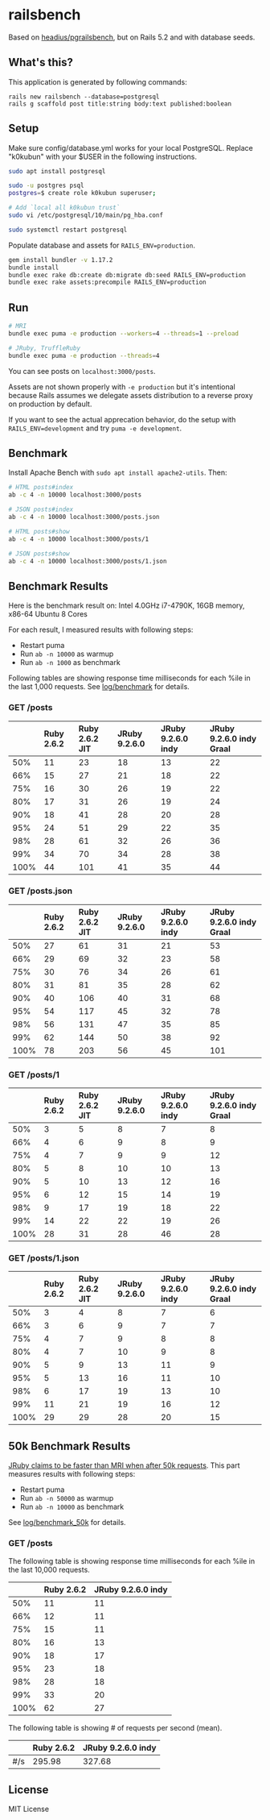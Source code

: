 # railsbench

Based on [headius/pgrailsbench](https://github.com/headius/pgrailsbench),
but on Rails 5.2 and with database seeds.

## What's this?

This application is generated by following commands:

```
rails new railsbench --database=postgresql
rails g scaffold post title:string body:text published:boolean
```

## Setup

Make sure config/database.yml works for your local PostgreSQL.
Replace "k0kubun" with your $USER in the following instructions.

```bash
sudo apt install postgresql

sudo -u postgres psql
postgres=$ create role k0kubun superuser;

# Add `local all k0kubun trust`
sudo vi /etc/postgresql/10/main/pg_hba.conf

sudo systemctl restart postgresql
```

Populate database and assets for `RAILS_ENV=production`.

```bash
gem install bundler -v 1.17.2
bundle install
bundle exec rake db:create db:migrate db:seed RAILS_ENV=production
bundle exec rake assets:precompile RAILS_ENV=production
```

## Run

```bash
# MRI
bundle exec puma -e production --workers=4 --threads=1 --preload

# JRuby, TruffleRuby
bundle exec puma -e production --threads=4
```

You can see posts on `localhost:3000/posts`.

Assets are not shown properly with `-e production` but it's intentional because
Rails assumes we delegate assets distribution to a reverse proxy on production by default.

If you want to see the actual apprecation behavior, do the setup with `RAILS_ENV=development`
and try `puma -e development`.

## Benchmark

Install Apache Bench with `sudo apt install apache2-utils`. Then:

```bash
# HTML posts#index
ab -c 4 -n 10000 localhost:3000/posts

# JSON posts#index
ab -c 4 -n 10000 localhost:3000/posts.json

# HTML posts#show
ab -c 4 -n 10000 localhost:3000/posts/1

# JSON posts#show
ab -c 4 -n 10000 localhost:3000/posts/1.json
```

## Benchmark Results

Here is the benchmark result on: Intel 4.0GHz i7-4790K, 16GB memory, x86-64 Ubuntu 8 Cores

For each result, I measured results with following steps:

* Restart puma
* Run `ab -n 10000` as warmup
* Run `ab -n 1000` as benchmark

Following tables are showing response time milliseconds for each %ile in the last 1,000 requests.
See [log/benchmark](./log/benchmark) for details.

### GET /posts

|      | Ruby 2.6.2 | Ruby 2.6.2 JIT | JRuby 9.2.6.0 | JRuby 9.2.6.0 indy | JRuby 9.2.6.0 indy Graal |
|:-----|:-----------|:---------------|:--------------|:-------------------|:--------------------|
| 50%  | 11 | 23 | 18 | 13 | 22 |
| 66%  | 15 | 27 | 21 | 18 | 22 |
| 75%  | 16 | 30 | 26 | 19 | 22 |
| 80%  | 17 | 31 | 26 | 19 | 24 |
| 90%  | 18 | 41 | 28 | 20 | 28 |
| 95%  | 24 | 51 | 29 | 22 | 35 |
| 98%  | 28 | 61 | 32 | 26 | 36 |
| 99%  | 34 | 70 | 34 | 28 | 38 |
|100%  | 44 |101 | 41 | 35 | 44 |

### GET /posts.json

|      | Ruby 2.6.2 | Ruby 2.6.2 JIT | JRuby 9.2.6.0 | JRuby 9.2.6.0 indy | JRuby 9.2.6.0 indy Graal |
|:-----|:-----------|:---------------|:--------------|:-------------------|:--------------------|
| 50%  | 27 | 61 | 31 | 21 | 53 |
| 66%  | 29 | 69 | 32 | 23 | 58 |
| 75%  | 30 | 76 | 34 | 26 | 61 |
| 80%  | 31 | 81 | 35 | 28 | 62 |
| 90%  | 40 |106 | 40 | 31 | 68 |
| 95%  | 54 |117 | 45 | 32 | 78 |
| 98%  | 56 |131 | 47 | 35 | 85 |
| 99%  | 62 |144 | 50 | 38 | 92 |
|100%  | 78 |203 | 56 | 45 |101 |

### GET /posts/1

|      | Ruby 2.6.2 | Ruby 2.6.2 JIT | JRuby 9.2.6.0 | JRuby 9.2.6.0 indy | JRuby 9.2.6.0 indy Graal |
|:-----|:-----------|:---------------|:--------------|:-------------------|:--------------------|
| 50%  | 3 |  5 |  8 |  7 | 8 |
| 66%  | 4 |  6 |  9 |  8 | 9 |
| 75%  | 4 |  7 |  9 |  9 |12 |
| 80%  | 5 |  8 | 10 | 10 |13 |
| 90%  | 5 | 10 | 13 | 12 |16 |
| 95%  | 6 | 12 | 15 | 14 |19 |
| 98%  | 9 | 17 | 19 | 18 |22 |
| 99%  |14 | 22 | 22 | 19 |26 |
|100%  |28 | 31 | 28 | 46 |28 |

### GET /posts/1.json

|      | Ruby 2.6.2 | Ruby 2.6.2 JIT | JRuby 9.2.6.0 | JRuby 9.2.6.0 indy | JRuby 9.2.6.0 indy Graal |
|:-----|:-----------|:---------------|:--------------|:-------------------|:--------------------|
| 50%  | 3 |  4 |  8 |  7 |  6 |
| 66%  | 3 |  6 |  9 |  7 |  7 |
| 75%  | 4 |  7 |  9 |  8 |  8 |
| 80%  | 4 |  7 | 10 |  9 |  8 |
| 90%  | 5 |  9 | 13 | 11 |  9 |
| 95%  | 5 | 13 | 16 | 11 | 10 |
| 98%  | 6 | 17 | 19 | 13 | 10 |
| 99%  |11 | 21 | 19 | 16 | 12 |
|100%  |29 | 29 | 28 | 20 | 15 |

## 50k Benchmark Results

[JRuby claims to be faster than MRI when after 50k requests](https://speakerdeck.com/headius/jruby-2018-real-world-performance?slide=49).
This part measures results with following steps:

* Restart puma
* Run `ab -n 50000` as warmup
* Run `ab -n 10000` as benchmark

See [log/benchmark\_50k](./log/benchmark_50k) for details.

### GET /posts

The following table is showing response time milliseconds for each %ile in the last 10,000 requests.

|      | Ruby 2.6.2 | JRuby 9.2.6.0 indy |
|:-----|:-----------|:-------------------|
| 50%  | 11 | 11 |
| 66%  | 12 | 11 |
| 75%  | 15 | 11 |
| 80%  | 16 | 13 |
| 90%  | 18 | 17 |
| 95%  | 23 | 18 |
| 98%  | 28 | 18 |
| 99%  | 33 | 20 |
|100%  | 62 | 27 |

The following table is showing # of requests per second (mean).

|      | Ruby 2.6.2 | JRuby 9.2.6.0 indy |
|:-----|:-----------|:-------------------|
| #/s  | 295.98 | 327.68 |

## License

MIT License
